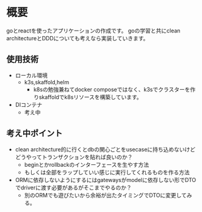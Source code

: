 # 概要
goとreactを使ったアプリケーションの作成です。
goの学習と共にclean architectureとDDDについても考えなら実装していきます。

## 使用技術
* ローカル環境
  * k3s,skaffold,helm
    * k8sの勉強兼ねてdocker composeではなく、k3sでクラスターを作りskaffoldでk8sリソースを構築しています。
* DIコンテナ
  * 考え中

## 考え中ポイント
* clean architecture的に行くとdbの関心ごとをusecaseに持ち込めないけどどうやってトランザクションを貼れば良いのか？
  *  beginとかrollbackのインターフェースを生やす方法
  *  もしくは全部をラップしていい感じに実行してくれるものを作る方法
* ORMに依存しないようにするにはgatewaysがmodelに依存しない形でDTOでdriverに渡す必要があるがそこまでやるのか？
  * 別のORMでも遊びたいから余裕が出たタイミングでDTOに変更してみる。  
